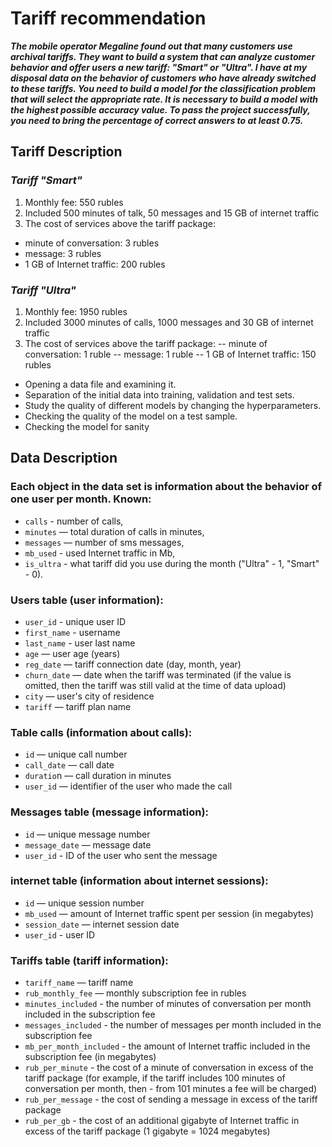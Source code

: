 # Tariff recommendation

***The mobile operator Megaline found out that many customers use archival tariffs. They want to build a system that can analyze customer behavior and offer users a new tariff: "Smart" or "Ultra".
I have at my disposal data on the behavior of customers who have already switched to these tariffs. You need to build a model for the classification problem that will select the appropriate rate.
It is necessary to build a model with the highest possible accuracy value. To pass the project successfully, you need to bring the percentage of correct answers to at least 0.75.***

## Tariff Description
### ***Tariff "Smart"***
1. Monthly fee: 550 rubles
2. Included 500 minutes of talk, 50 messages and 15 GB of internet traffic
3. The cost of services above the tariff package:
- minute of conversation: 3 rubles
- message: 3 rubles
- 1 GB of Internet traffic: 200 rubles
### ***Tariff "Ultra"***
1. Monthly fee: 1950 rubles
2. Included 3000 minutes of calls, 1000 messages and 30 GB of internet traffic
3. The cost of services above the tariff package:
-- minute of conversation: 1 ruble
-- message: 1 ruble
-- 1 GB of Internet traffic: 150 rubles


- Opening a data file and examining it.
- Separation of the initial data into training, validation and test sets.
- Study the quality of different models by changing the hyperparameters.
- Checking the quality of the model on a test sample.
- Checking the model for sanity


## Data Description
### Each object in the data set is information about the behavior of one user per month. Known:
- `calls` - number of calls,
- `minutes` — total duration of calls in minutes,
- `messages` — number of sms messages,
- `mb_used` - used Internet traffic in Mb,
- `is_ultra` - what tariff did you use during the month ("Ultra" - 1, "Smart" - 0).
### Users table (user information):
- `user_id` - unique user ID
- `first_name` - username
- `last_name` - user last name
- `age` — user age (years)
- `reg_date` — tariff connection date (day, month, year)
- `churn_date` — date when the tariff was terminated (if the value is omitted, then the tariff was still valid at the time of data upload)
- `city` — user's city of residence
- `tariff` — tariff plan name
### Table calls (information about calls):
- `id` — unique call number
- `call_date` — call date
- `duratio`n — call duration in minutes
- `user_id` — identifier of the user who made the call
### Messages table (message information):
- `id` — unique message number
- `message_date` — message date
- `user_id` - ID of the user who sent the message
### internet table (information about internet sessions):
- `id` — unique session number
- `mb_used` — amount of Internet traffic spent per session (in megabytes)
- `session_date` — internet session date
- `user_id` - user ID
### Tariffs table (tariff information):
- `tariff_name` — tariff name
- `rub_monthly_fee` — monthly subscription fee in rubles
- `minutes_included` - the number of minutes of conversation per month included in the subscription fee
- `messages_included` - the number of messages per month included in the subscription fee
- `mb_per_month_included` - the amount of Internet traffic included in the subscription fee (in megabytes)
- `rub_per_minute` - the cost of a minute of conversation in excess of the tariff package (for example, if the tariff includes 100 minutes of conversation per month, then - from 101 minutes a fee will be charged)
- `rub_per_message` - the cost of sending a message in excess of the tariff package
- `rub_per_gb` - the cost of an additional gigabyte of Internet traffic in excess of the tariff package (1 gigabyte = 1024 megabytes)


